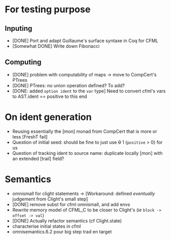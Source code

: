 # For testing purpose

## Inputing
- [DONE] Port and adapt Guillaume's surface syntaxe in Coq for CFML
- [Somewhat DONE] Write down Fibonacci

## Computing
- [DONE] problem with computability of maps -> move to CompCert's PTrees
- [DONE] PTrees: no union operation defined? To add?
- [DONE: added `option ident` to the `var` type] Need to convert
  cfml's vars to AST.ident == positive to this end

# On ident generation
- Reusing essentially the [mon] monad from CompCert that is more or less [FreshT fail]
- Question of initial seed: should be fine to just use ~~0~~ 1
  (`positive` > 0) for us
- Question of tracking ident to source name: duplicate locally [mon]
  with an extended [trail] field?

# Semantics

- omnismall for clight statements -> [Workaround: defined *eventually*
  judgement from Clight's small step]
- [DONE] remove subst for cfml omnismall, and add envs
- Rewrite memory model of CFML_C to be closer to Clight's
  (*ie* `block -> offset -> val`)
- [DONE] Actually refactor semantics (cf Clight.state)
- characterise initial states in cfml
- omnisemantics.6.2 pour big step trad en target
